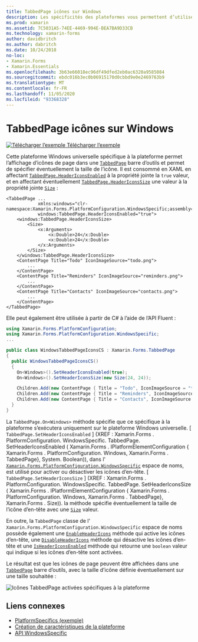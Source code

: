 ```yaml
---
title: TabbedPage icônes sur Windows
description: Les spécificités des plateformes vous permettent d’utiliser des fonctionnalités uniquement disponibles sur une plateforme spécifique, sans implémenter de convertisseurs ou d’effets personnalisés. Cet article explique comment utiliser le spécifique à la plate-forme Windows qui permet d’afficher les icônes de page dans une barre d’outils TabbedPage.
ms.prod: xamarin
ms.assetid: 7C5031A5-74EE-4469-994E-BEA7BA9D33CB
ms.technology: xamarin-forms
author: davidbritch
ms.author: dabritch
ms.date: 10/24/2018
no-loc:
- Xamarin.Forms
- Xamarin.Essentials
ms.openlocfilehash: 3b63e66018ec96df49dfed2eb0ac6320a9585084
ms.sourcegitcommit: ebdc016b3ec0b06915170d0cbbd9e0e2469763b9
ms.translationtype: MT
ms.contentlocale: fr-FR
ms.lasthandoff: 11/05/2020
ms.locfileid: "93368328"
---
```

# <a name="tabbedpage-icons-on-windows"></a>TabbedPage icônes sur Windows

[![Télécharger l’exemple](~/media/shared/download.png) Télécharger l’exemple](/samples/xamarin/xamarin-forms-samples/userinterface-platformspecifics)

Cette plateforme Windows universelle spécifique à la plateforme permet l’affichage d’icônes de page dans une [`TabbedPage`](xref:Xamarin.Forms.TabbedPage) barre d’outils et permet de spécifier éventuellement la taille de l’icône. Il est consommé en XAML en affectant [`TabbedPage.HeaderIconsEnabled`](xref:Xamarin.Forms.PlatformConfiguration.WindowsSpecific.TabbedPage.HeaderIconsEnabledProperty) à la propriété jointe la `true` valeur, et en affectant éventuellement [`TabbedPage.HeaderIconsSize`](xref:Xamarin.Forms.PlatformConfiguration.WindowsSpecific.TabbedPage.HeaderIconsSizeProperty) une valeur à la propriété jointe [`Size`](xref:Xamarin.Forms.Size) :

```xaml
<TabbedPage ...
            xmlns:windows="clr-namespace:Xamarin.Forms.PlatformConfiguration.WindowsSpecific;assembly=Xamarin.Forms.Core"
            windows:TabbedPage.HeaderIconsEnabled="true">
    <windows:TabbedPage.HeaderIconsSize>
        <Size>
            <x:Arguments>
                <x:Double>24</x:Double>
                <x:Double>24</x:Double>
            </x:Arguments>
        </Size>
    </windows:TabbedPage.HeaderIconsSize>
    <ContentPage Title="Todo" IconImageSource="todo.png">
        ...
    </ContentPage>
    <ContentPage Title="Reminders" IconImageSource="reminders.png">
        ...
    </ContentPage>
    <ContentPage Title="Contacts" IconImageSource="contacts.png">
        ...
    </ContentPage>
</TabbedPage>
```

Elle peut également être utilisée à partir de C# à l’aide de l’API Fluent :

```csharp
using Xamarin.Forms.PlatformConfiguration;
using Xamarin.Forms.PlatformConfiguration.WindowsSpecific;
...

public class WindowsTabbedPageIconsCS : Xamarin.Forms.TabbedPage
{
  public WindowsTabbedPageIconsCS()
  {
    On<Windows>().SetHeaderIconsEnabled(true);
    On<Windows>().SetHeaderIconsSize(new Size(24, 24));

    Children.Add(new ContentPage { Title = "Todo", IconImageSource = "todo.png" });
    Children.Add(new ContentPage { Title = "Reminders", IconImageSource = "reminders.png" });
    Children.Add(new ContentPage { Title = "Contacts", IconImageSource = "contacts.png" });
  }
}
```

La `TabbedPage.On<Windows>` méthode spécifie que ce spécifique à la plateforme s’exécutera uniquement sur le plateforme Windows universelle. [ `TabbedPage.SetHeaderIconsEnabled` ] (XREF : Xamarin.Forms . PlatformConfiguration. WindowsSpecific. TabbedPage. SetHeaderIconsEnabled ( Xamarin.Forms . IPlatformElementConfiguration { Xamarin.Forms . PlatformConfiguration. Windows, Xamarin.Forms . TabbedPage}, System. Boolean)), dans l' [`Xamarin.Forms.PlatformConfiguration.WindowsSpecific`](xref:Xamarin.Forms.PlatformConfiguration.WindowsSpecific) espace de noms, est utilisé pour activer ou désactiver les icônes d’en-tête. [ `TabbedPage.SetHeaderIconsSize` ] (XREF : Xamarin.Forms . PlatformConfiguration. WindowsSpecific. TabbedPage. SetHeaderIconsSize ( Xamarin.Forms . IPlatformElementConfiguration { Xamarin.Forms . PlatformConfiguration. Windows, Xamarin.Forms . TabbedPage}, Xamarin.Forms . Size)). la méthode spécifie éventuellement la taille de l’icône d’en-tête avec une [`Size`](xref:Xamarin.Forms.Size) valeur.

En outre, la `TabbedPage` classe de l' `Xamarin.Forms.PlatformConfiguration.WindowsSpecific` espace de noms possède également une [`EnableHeaderIcons`](xref:Xamarin.Forms.PlatformConfiguration.WindowsSpecific.TabbedPage.EnableHeaderIcons*) méthode qui active les icônes d’en-tête, une [`DisableHeaderIcons`](xref:Xamarin.Forms.PlatformConfiguration.WindowsSpecific.TabbedPage.DisableHeaderIcons*) méthode qui désactive les icônes d’en-tête et une [`IsHeaderIconsEnabled`](xref:Xamarin.Forms.PlatformConfiguration.WindowsSpecific.TabbedPage.IsHeaderIconsEnabled*) méthode qui retourne une `boolean` valeur qui indique si les icônes d’en-tête sont activées.

Le résultat est que les icônes de page peuvent être affichées dans une [`TabbedPage`](xref:Xamarin.Forms.TabbedPage) barre d’outils, avec la taille d’icône définie éventuellement sur une taille souhaitée :

![Icônes TabbedPage activées spécifiques à la plateforme](tabbedpage-icons-images/tabbedpage-icons.png "Icônes TabbedPage activées spécifiques à la plateforme")

## <a name="related-links"></a>Liens connexes

- [PlatformSpecifics (exemple)](/samples/xamarin/xamarin-forms-samples/userinterface-platformspecifics)
- [Création de caractéristiques de la plateforme](~/xamarin-forms/platform/platform-specifics/index.md#creating-platform-specifics)
- [API WindowsSpecific](xref:Xamarin.Forms.PlatformConfiguration.WindowsSpecific)